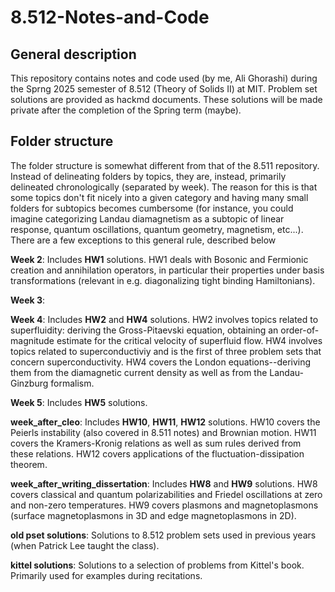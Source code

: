 # 8.512-Notes-and-Code

## General description
This repository contains notes and code used (by me, Ali Ghorashi) during the Sprng 2025 semester of 8.512 (Theory of Solids II) at MIT. Problem set solutions are provided as hackmd documents. 
These solutions will be made private after the completion of the Spring term (maybe). 

## Folder structure 
The folder structure is somewhat different from that of the 8.511 repository. Instead of delineating folders by topics, they are, instead, primarily delineated chronologically (separated by week). The reason for this is that some topics don't fit nicely into a given category and having many small folders for subtopics becomes cumbersome (for instance, you could imagine categorizing Landau diamagnetism as a subtopic of linear response, quantum oscillations, quantum geometry, magnetism, etc...). There are a few exceptions to this general rule, described below

**Week 2**: Includes **HW1** solutions. HW1 deals with Bosonic and Fermionic creation and annihilation operators, in particular their properties under basis transformations (relevant in e.g. diagonalizing tight binding
Hamiltonians).

**Week 3**: 

**Week 4**: Includes **HW2** and **HW4** solutions. HW2 involves topics related to superfluidity: deriving the Gross-Pitaevski equation, obtaining an order-of-magnitude estimate for the critical velocity of superfluid flow. HW4 involves topics related to superconductiviy and is the first of three problem sets that concern superconductivity. HW4 covers the London equations--deriving them from the diamagnetic current density as well as from the Landau-Ginzburg formalism. 

**Week 5**: Includes **HW5** solutions. 

**week_after_cleo**: Includes **HW10**, **HW11**, **HW12** solutions. HW10 covers the Peierls instability (also covered in 8.511 notes) and Brownian motion. HW11 covers the Kramers-Kronig relations as well as sum rules derived from these relations. HW12 covers applications of the fluctuation-dissipation theorem. 

**week_after_writing_dissertation**: Includes **HW8** and **HW9** solutions. HW8 covers classical and quantum polarizabilities and Friedel oscillations at zero and non-zero temperatures. HW9 covers plasmons and magnetoplasmons (surface magnetoplasmons in 3D and edge magnetoplasmons in 2D).  

 **old pset solutions**: Solutions to 8.512 problem sets used in previous years (when Patrick Lee taught the class). 
 
 **kittel solutions**: Solutions to a selection of problems from Kittel's book. Primarily used for examples during recitations. 

 
